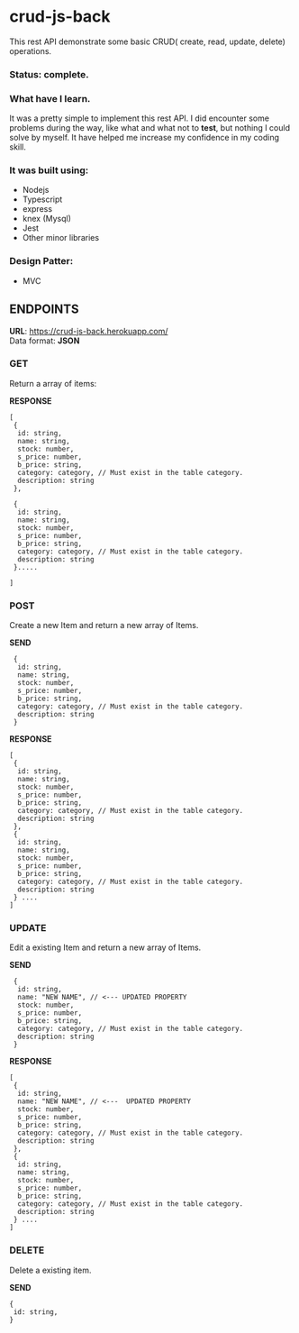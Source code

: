 # crud-js-back

This rest API demonstrate some basic  CRUD( create, read, update, delete) operations.

### Status: complete.

### What have I learn.
 It was a pretty simple to implement this rest API. I did encounter some problems during the way, like what and what not to <b>test</b>, but nothing I could solve by myself.  It have helped me increase my confidence in my coding skill.

### It was built using:
 + Nodejs
 + Typescript
 + express 
 + knex (Mysql)
 + Jest
 + Other minor libraries

### Design Patter:
 + MVC

## ENDPOINTS
 <b>URL</b>: https://crud-js-back.herokuapp.com/
 </br>Data format: <b>JSON</b></br>
 ### GET 
  Return a array of items:</br>
  
  <b>RESPONSE</b>
  ```
  [
   {
    id: string,
    name: string,
    stock: number,
    s_price: number,
    b_price: string,
    category: category, // Must exist in the table category.
    description: string
   },
   
   {
    id: string,
    name: string,
    stock: number,
    s_price: number,
    b_price: string,
    category: category, // Must exist in the table category.
    description: string
   }.....
   
  ]
  ```
### POST
 Create a new Item and return a new array of Items.</br>
 
 <b>SEND</b>
  ```
   {
    id: string,
    name: string,
    stock: number,
    s_price: number,
    b_price: string,
    category: category, // Must exist in the table category.
    description: string
   }
  ```
  <b>RESPONSE</b>
  ```
  [
   {
    id: string,
    name: string,
    stock: number,
    s_price: number,
    b_price: string,
    category: category, // Must exist in the table category.
    description: string
   },
   {
    id: string,
    name: string,
    stock: number,
    s_price: number,
    b_price: string,
    category: category, // Must exist in the table category.
    description: string
   } ....
  ]
  ```
  
  ### UPDATE
  Edit a existing Item and return a new array of Items.</br>
 
 <b>SEND</b>
  ```
   {
    id: string, 
    name: "NEW NAME", // <--- UPDATED PROPERTY
    stock: number,
    s_price: number,
    b_price: string,
    category: category, // Must exist in the table category.
    description: string
   }
  ```
  <b>RESPONSE</b>
  ```
  [
   {
    id: string,
    name: "NEW NAME", // <---  UPDATED PROPERTY
    stock: number,
    s_price: number,
    b_price: string,
    category: category, // Must exist in the table category.
    description: string
   },
   {
    id: string,
    name: string,
    stock: number,
    s_price: number,
    b_price: string,
    category: category, // Must exist in the table category.
    description: string
   } ....
  ]
  ```
  ### DELETE 
   Delete a existing item.
   
   <b>SEND</b></br>
   ```
   {
    id: string,   
   }
   ```
 

